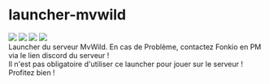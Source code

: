 # launcher-mvwild
<img src="https://img.shields.io/github/v/release/Fonkio/launcher-mvwild"/> <img src="https://img.shields.io/badge/Status-Fonctionnel-GREEN"/> <a href="https://discord.gg/5JcvM2B"><img src="https://img.shields.io/discord/421718807619436549?color=blue&label=Discord"/></a> <a href="https://www.mvwild.org"><img src="https://img.shields.io/badge/Site-mvwild.org-darkgreen"/></a><br>
Launcher du serveur MvWild. En cas de Problème, contactez Fonkio en PM via le lien discord du serveur !<br>
Il n'est pas obligatoire d'utiliser ce launcher pour jouer sur le serveur ! Profitez bien !

